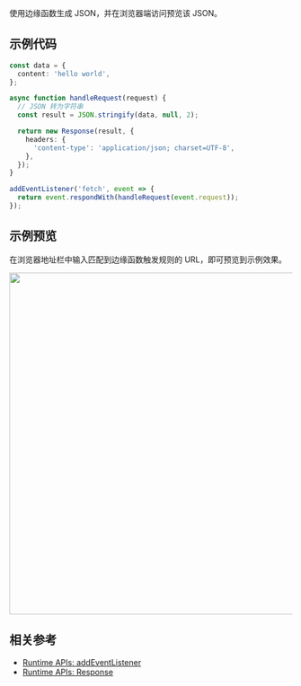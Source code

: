使用边缘函数生成 JSON，并在浏览器端访问预览该 JSON。

## 示例代码

```typescript
const data = {
  content: 'hello world',
};

async function handleRequest(request) {
  // JSON 转为字符串
  const result = JSON.stringify(data, null, 2);

  return new Response(result, {
    headers: {
      'content-type': 'application/json; charset=UTF-8',
    },
  });
}

addEventListener('fetch', event => {
  return event.respondWith(handleRequest(event.request));
});
```

## 示例预览

在浏览器地址栏中输入匹配到边缘函数触发规则的 URL，即可预览到示例效果。

<img src="https://user-images.githubusercontent.com/117053395/207530749-40607bfc-8207-4dfd-9fd7-9ea5de6940d5.png" width=609px>

## 相关参考
- [Runtime APIs: addEventListener](https://cloud.tencent.com/document/product/1552/81928)
- [Runtime APIs: Response](https://cloud.tencent.com/document/product/1552/81917)
